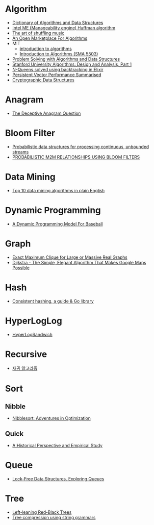 Algorithm
=========
* [Dictionary of Algorithms and Data Structures](http://xlinux.nist.gov/dads/)
* [Intel ME (Manageability engine) Huffman algorithm](http://io.smashthestack.org/me/)
* [The art of shuffling music](http://keyj.emphy.de/balanced-shuffle/)
* [An Open Marketplace For Algorithms](https://algorithmia.com/)
* MIT
  * [introduction to algorithms](http://ocw.mit.edu/courses/electrical-engineering-and-computer-science/6-006-introduction-to-algorithms-fall-2011/lecture-videos/)
  * [Introduction to Algorithms (SMA 5503)](http://ocw.mit.edu/courses/electrical-engineering-and-computer-science/6-046j-introduction-to-algorithms-sma-5503-fall-2005/)
* [Problem Solving with Algorithms and Data Structures](http://interactivepython.org/courselib/static/pythonds/index.html)
* [Stanford University Algorithms: Design and Analysis, Part 1](https://www.coursera.org/course/algo)
* [N-Queens solved using backtracking in Elixir](https://github.com/tacticiankerala/N-Queens)
* [Persistent Vector Performance Summarised](http://hypirion.com/musings/persistent-vector-performance-summarised?hnrepost=true)
* [Cryptographic Data Structures](http://blog.bren2010.io/2015/04/07/data-structures.html)

# Anagram
* [The Deceptive Anagram Question](http://nafiulis.me/the-deceptive-anagram-question.html)

# Bloom Filter
* [Probabilistic data structures for processing continuous, unbounded streams](https://github.com/tylertreat/BoomFilters)
* [PROBABILISTIC M2M RELATIONSHIPS USING BLOOM FILTERS](http://zacharyvoase.com/2012/08/31/m2mbloom/)

# Data Mining
* [Top 10 data mining algorithms in plain English](http://rayli.net/blog/data/top-10-data-mining-algorithms-in-plain-english/)

# Dynamic Programming
* [A Dynamic Programming Model For Baseball](http://footballcommentary.com/bbmodel.htm)

# Graph
* [Exact Maximum Clique for Large or Massive Real Graphs](http://kukuruku.co/hub/algorithms/exact-maximum-clique-for-large-or-massive-real-graphs)
* [Dijkstra - The Simple, Elegant Algorithm That Makes Google Maps Possible](http://motherboard.vice.com/read/the-simple-elegant-algorithm-that-makes-google-maps-possible)

# Hash
* [Consistent hashing, a guide & Go library](https://medium.com/@sent0hil/consistent-hashing-a-guide-go-implementation-fe3421ac3e8f)

# HyperLogLog
* [HyperLogSandwich](https://github.com/chanian/hyperlogsandwich/wiki)

# Recursive
* [재귀 알고리즘](http://navercast.naver.com/contents.nhn?rid=2871&contents_id=87713&leafId=2871)

# Sort

## Nibble
* [Nibblesort: Adventures in Optimization](http://belkadan.com/blog/2015/05/Nibblesort/)

## Quick
* [A Historical Perspective and Empirical Study](www.liacs.nl/~graaf/STUDENTENSEMINARIUM/quicksorthistorical.pdf)

# Queue
* [Lock-Free Data Structures. Exploring Queues](http://kukuruku.co/hub/cpp/lock-free-data-structures-exploring-queues)

# Tree
* [Left-leaning Red-Black Trees](http://www.cs.princeton.edu/~rs/talks/LLRB/LLRB.pdf)
* [Tree compression using string grammars](http://arxiv.org/abs/1504.05535)